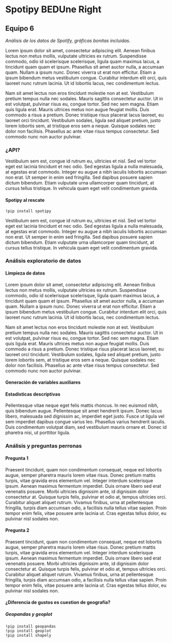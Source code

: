 # Spotipy BEDUne Right
## Equipo 6
*Análisis de los datos de Spotify, gráficas bonitas incluidas.* 


Lorem ipsum dolor sit amet, consectetur adipiscing elit. Aenean finibus lectus non metus mollis, vulputate ultricies ex rutrum. Suspendisse commodo, odio id scelerisque scelerisque, ligula quam maximus lacus, a tincidunt quam quam et ipsum. Phasellus sit amet auctor nulla, a accumsan quam. Nullam a ipsum nunc. Donec viverra ut erat non efficitur. Etiam a ipsum bibendum metus vestibulum congue. Curabitur interdum elit orci, quis laoreet nunc rutrum lacinia. Ut id lobortis lacus, nec condimentum lectus.

Nam sit amet lectus non eros tincidunt molestie non at est. Vestibulum pretium tempus nulla nec sodales. Mauris sagittis consectetur auctor. Ut in est volutpat, pulvinar risus eu, congue tortor. Sed nec sem magna. Etiam quis ligula erat. Mauris ultrices metus non augue feugiat mollis. Duis commodo a risus a pretium. Donec tristique risus placerat lacus laoreet, eu laoreet orci tincidunt. Vestibulum sodales, ligula sed aliquet pretium, justo lorem lobortis sem, at tristique eros sem a neque. Quisque sodales nec dolor non facilisis. Phasellus ac ante vitae risus tempus consectetur. Sed commodo nunc non auctor pulvinar. 

### ¿API?


Vestibulum sem est, congue id rutrum eu, ultricies et nisl. Sed vel tortor eget est lacinia tincidunt et nec odio. Sed egestas ligula a nulla malesuada, at egestas erat commodo. Integer eu augue a nibh iaculis lobortis accumsan non erat. Ut semper in enim sed fringilla. Sed dapibus posuere sapien dictum bibendum. Etiam vulputate urna ullamcorper quam tincidunt, at cursus tellus tristique. In vehicula quam eget velit condimentum gravida. 

#### Spotipy al rescate
```
!pip install spotipy
```
Vestibulum sem est, congue id rutrum eu, ultricies et nisl. Sed vel tortor eget est lacinia tincidunt et nec odio. Sed egestas ligula a nulla malesuada, at egestas erat commodo. Integer eu augue a nibh iaculis lobortis accumsan non erat. Ut semper in enim sed fringilla. Sed dapibus posuere sapien dictum bibendum. Etiam vulputate urna ullamcorper quam tincidunt, at cursus tellus tristique. In vehicula quam eget velit condimentum gravida. 

### Análisis exploratorio de datos
#### Limpieza de datos


Lorem ipsum dolor sit amet, consectetur adipiscing elit. Aenean finibus lectus non metus mollis, vulputate ultricies ex rutrum. Suspendisse commodo, odio id scelerisque scelerisque, ligula quam maximus lacus, a tincidunt quam quam et ipsum. Phasellus sit amet auctor nulla, a accumsan quam. Nullam a ipsum nunc. Donec viverra ut erat non efficitur. Etiam a ipsum bibendum metus vestibulum congue. Curabitur interdum elit orci, quis laoreet nunc rutrum lacinia. Ut id lobortis lacus, nec condimentum lectus.

Nam sit amet lectus non eros tincidunt molestie non at est. Vestibulum pretium tempus nulla nec sodales. Mauris sagittis consectetur auctor. Ut in est volutpat, pulvinar risus eu, congue tortor. Sed nec sem magna. Etiam quis ligula erat. Mauris ultrices metus non augue feugiat mollis. Duis commodo a risus a pretium. Donec tristique risus placerat lacus laoreet, eu laoreet orci tincidunt. Vestibulum sodales, ligula sed aliquet pretium, justo lorem lobortis sem, at tristique eros sem a neque. Quisque sodales nec dolor non facilisis. Phasellus ac ante vitae risus tempus consectetur. Sed commodo nunc non auctor pulvinar. 
#### Generación de variables auxiliares
#### Estadísticas descriptivas

Pellentesque vitae neque eget felis mattis rhoncus. In nec euismod nibh, quis bibendum augue. Pellentesque sit amet hendrerit ipsum. Donec lacus libero, malesuada sed dignissim ac, imperdiet eget justo. Fusce ut ligula vel sem imperdiet dapibus congue varius leo. Phasellus varius hendrerit iaculis. Duis condimentum volutpat diam, sed vestibulum mauris ornare et. Donec id pharetra nisi, ut porttitor ligula. 

### Análisis y preguntas perronas
#### Pregunta 1

Praesent tincidunt, quam non condimentum consequat, neque est lobortis augue, semper pharetra mauris lorem vitae risus. Donec pretium mattis turpis, vitae gravida eros elementum vel. Integer interdum scelerisque ipsum. Aenean maximus fermentum imperdiet. Duis ornare libero sed erat venenatis posuere. Morbi ultricies dignissim ante, id dignissim dolor consectetur at. Quisque turpis felis, pulvinar et odio at, tempus ultricies orci. Curabitur aliquet aliquet rutrum. Vivamus finibus, urna at pellentesque fringilla, turpis diam accumsan odio, a facilisis nulla tellus vitae sapien. Proin tempor enim felis, vitae posuere ante lacinia ut. Cras egestas tellus dolor, eu pulvinar nisl sodales non. 

#### Pregunta 2

Praesent tincidunt, quam non condimentum consequat, neque est lobortis augue, semper pharetra mauris lorem vitae risus. Donec pretium mattis turpis, vitae gravida eros elementum vel. Integer interdum scelerisque ipsum. Aenean maximus fermentum imperdiet. Duis ornare libero sed erat venenatis posuere. Morbi ultricies dignissim ante, id dignissim dolor consectetur at. Quisque turpis felis, pulvinar et odio at, tempus ultricies orci. Curabitur aliquet aliquet rutrum. Vivamus finibus, urna at pellentesque fringilla, turpis diam accumsan odio, a facilisis nulla tellus vitae sapien. Proin tempor enim felis, vitae posuere ante lacinia ut. Cras egestas tellus dolor, eu pulvinar nisl sodales non. 

#### ¿Diferencia de gustos es cuestion de geografía?
##### Geopandas y geoplot
```
!pip install geopandas
!pip install geoplot
!pip install shapely
```



